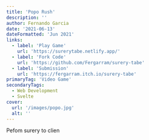 ```yaml
---
title: 'Popo Rush'
description: ''
author: Fernando Garcia
date: '2021-06-13'
dateFormatted: 'Jun 2021'
links:
  - label: 'Play Game'
    url: 'https://surerytabe.netlify.app/'
  - label: 'Fork Code'
    url: 'https://github.com/Fergarram/surery-tabe'
  - label: 'Submission'
    url: 'https://fergarram.itch.io/surery-tabe'
primaryTag: 'Video Game'
secondaryTags:
  - Web Development
  - Svelte
cover:
  url: '/images/popo.jpg'
  alt: ''
---
```


Pefom surery to clien